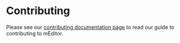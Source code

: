 # Contributing

Please see our [contributing documentation page](https://lb.gesdisc.eosdis.nasa.gov/meditor/docs/contributing) to read our guide to contributing to mEditor.

